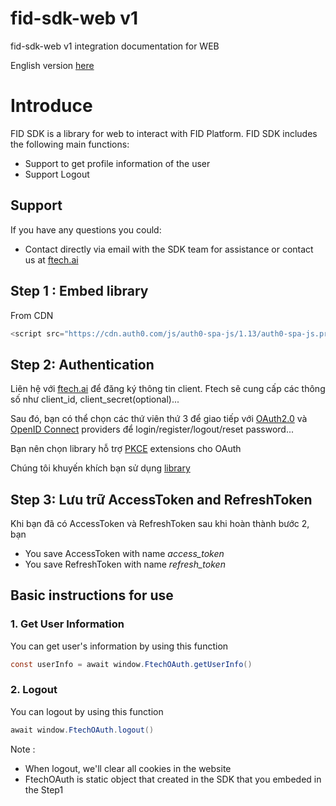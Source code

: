 
# fid-sdk-web v1
fid-sdk-web v1 integration documentation for WEB

English version [here](./README.md)

# Introduce
FID SDK is a library for web to interact with FID Platform. FID SDK includes the following main functions:
- Support to get profile information of the user
- Support Logout

## Support
If you have any questions you could:

- Contact directly via email with the SDK team for assistance or contact us at [ftech.ai](https://ftech.ai/)

## Step 1 : Embed library
From CDN
```java
<script src="https://cdn.auth0.com/js/auth0-spa-js/1.13/auth0-spa-js.production.js"></script>
```

## Step 2: Authentication
Liên hệ với [ftech.ai](https://ftech.ai/) để đăng ký thông tin client. Ftech sẽ cung cấp các thông số như client_id, client_secret(optional)...

Sau đó, bạn có thể chọn các thứ viên thứ 3 để giao tiếp với [OAuth2.0](https://datatracker.ietf.org/doc/html/rfc6749) và [OpenID Connect](https://openid.net/specs/openid-connect-core-1_0.html) providers để login/register/logout/reset password...

Bạn nên chọn library hỗ trợ [PKCE](https://datatracker.ietf.org/doc/html/rfc7636) extensions cho OAuth

Chúng tôi khuyến khích bạn sử dụng [library](https://github.com/auth0/auth0-spa-js)

## Step 3: Lưu trữ AccessToken and RefreshToken
Khi bạn đã có AccessToken và RefreshToken sau khi hoàn thành bước 2, bạn 

- You save AccessToken with name *access_token*
- You save RefreshToken with name *refresh_token*

## Basic instructions for use
### 1. Get User Information
You can get user's information by using this function

```java
const userInfo = await window.FtechOAuth.getUserInfo()
```

### 2. Logout
You can logout by using this function 
```java
await window.FtechOAuth.logout()
```
Note : 
- When logout, we'll clear all cookies in the website
- FtechOAuth is static object that created in the SDK that you embeded in the Step1
